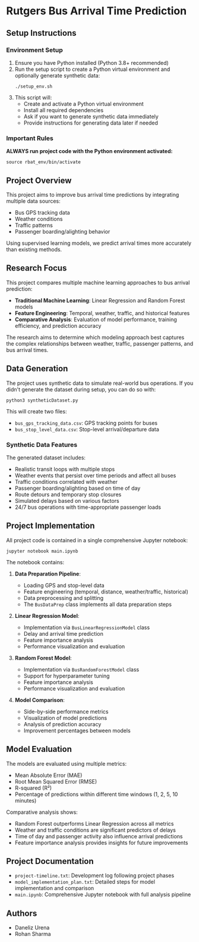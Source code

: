 # Rutgers Bus Arrival Time Prediction

## Setup Instructions

### Environment Setup

1. Ensure you have Python installed (Python 3.8+ recommended)
2. Run the setup script to create a Python virtual environment and optionally generate synthetic data:
   ```
   ./setup_env.sh
   ```
3. This script will:
   - Create and activate a Python virtual environment
   - Install all required dependencies
   - Ask if you want to generate synthetic data immediately
   - Provide instructions for generating data later if needed

### Important Rules

**ALWAYS run project code with the Python environment activated:**
```
source rbat_env/bin/activate
```

## Project Overview

This project aims to improve bus arrival time predictions by integrating multiple data sources:

- Bus GPS tracking data
- Weather conditions
- Traffic patterns
- Passenger boarding/alighting behavior

Using supervised learning models, we predict arrival times more accurately than existing methods.

## Research Focus

This project compares multiple machine learning approaches to bus arrival prediction:

- **Traditional Machine Learning**: Linear Regression and Random Forest models
- **Feature Engineering**: Temporal, weather, traffic, and historical features
- **Comparative Analysis**: Evaluation of model performance, training efficiency, and prediction accuracy

The research aims to determine which modeling approach best captures the complex relationships between weather, traffic, passenger patterns, and bus arrival times.

## Data Generation

The project uses synthetic data to simulate real-world bus operations. If you didn't generate the dataset during setup, you can do so with:

```
python3 syntheticDataset.py
```

This will create two files:

- `bus_gps_tracking_data.csv`: GPS tracking points for buses
- `bus_stop_level_data.csv`: Stop-level arrival/departure data

### Synthetic Data Features

The generated dataset includes:

- Realistic transit loops with multiple stops
- Weather events that persist over time periods and affect all buses
- Traffic conditions correlated with weather
- Passenger boarding/alighting based on time of day
- Route detours and temporary stop closures
- Simulated delays based on various factors
- 24/7 bus operations with time-appropriate passenger loads

## Project Implementation

All project code is contained in a single comprehensive Jupyter notebook:

```
jupyter notebook main.ipynb
```

The notebook contains:

1. **Data Preparation Pipeline**: 
   - Loading GPS and stop-level data
   - Feature engineering (temporal, distance, weather/traffic, historical)
   - Data preprocessing and splitting
   - The `BusDataPrep` class implements all data preparation steps

2. **Linear Regression Model**:
   - Implementation via `BusLinearRegressionModel` class
   - Delay and arrival time prediction
   - Feature importance analysis
   - Performance visualization and evaluation

3. **Random Forest Model**:
   - Implementation via `BusRandomForestModel` class
   - Support for hyperparameter tuning
   - Feature importance analysis
   - Performance visualization and evaluation

4. **Model Comparison**:
   - Side-by-side performance metrics
   - Visualization of model predictions
   - Analysis of prediction accuracy
   - Improvement percentages between models

## Model Evaluation

The models are evaluated using multiple metrics:
- Mean Absolute Error (MAE)
- Root Mean Squared Error (RMSE)
- R-squared (R²)
- Percentage of predictions within different time windows (1, 2, 5, 10 minutes)

Comparative analysis shows:
- Random Forest outperforms Linear Regression across all metrics
- Weather and traffic conditions are significant predictors of delays
- Time of day and passenger activity also influence arrival predictions
- Feature importance analysis provides insights for future improvements

## Project Documentation

- `project-timeline.txt`: Development log following project phases
- `model_implementation_plan.txt`: Detailed steps for model implementation and comparison
- `main.ipynb`: Comprehensive Jupyter notebook with full analysis pipeline

## Authors

- Daneliz Urena
- Rohan Sharma
